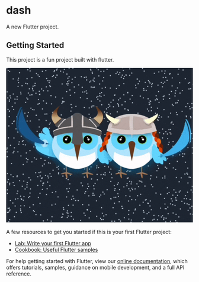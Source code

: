 # dash
A new Flutter project.

## Getting Started

This project is a fun project built with flutter.


![Flutter Dash Animation](https://github.com/JasperEssien2/dash/blob/master/display/flutter_dash.gif)


A few resources to get you started if this is your first Flutter project:

- [Lab: Write your first Flutter app](https://flutter.dev/docs/get-started/codelab)
- [Cookbook: Useful Flutter samples](https://flutter.dev/docs/cookbook)

For help getting started with Flutter, view our
[online documentation](https://flutter.dev/docs), which offers tutorials,
samples, guidance on mobile development, and a full API reference.
